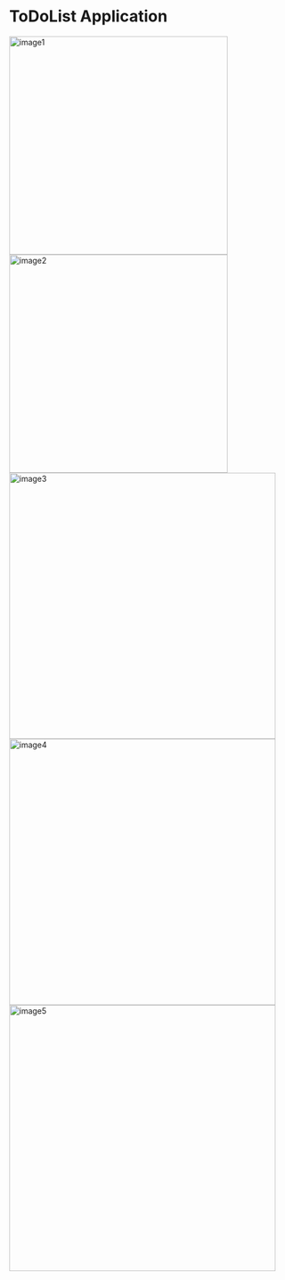 # ToDoList Application
<img width="392" alt="image1" src="https://github.com/emirhanzeyrekk/ToDoListApp/assets/121854589/bee8519c-f56a-4082-befc-df042e6c8d1c">
<img width="392" alt="image2" src="https://github.com/emirhanzeyrekk/ToDoListApp/assets/121854589/d8faabda-b32d-4d00-ad5c-94355b2b2798">
<img width="478" alt="image3" src="https://github.com/emirhanzeyrekk/ToDoListApp/assets/121854589/4dc178f1-6704-404f-bd73-300ed5e51d9e">
<img width="478" alt="image4" src="https://github.com/emirhanzeyrekk/ToDoListApp/assets/121854589/42331fab-e82f-4067-a2f1-1c8937a02f0c">
<img width="478" alt="image5" src="https://github.com/emirhanzeyrekk/ToDoListApp/assets/121854589/3eaa05be-c965-4f4e-8d29-44667d854933">
